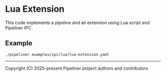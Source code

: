 # Lua Extension

This code implements a pipeline and an extension using Lua script and Pipeliner IPC.

## Example

```shell
./pipeliner examples/ipc/lua/lua-extension.yaml
```

---

Copyright (C) 2025-present Pipeliner project authors and contributors